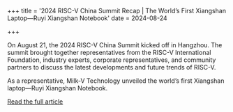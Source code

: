 +++
title = '2024 RISC-V China Summit Recap | The World’s First Xiangshan Laptop—Ruyi Xiangshan Notebook'
date = 2024-08-24

+++

On August 21, the 2024 RISC-V China Summit kicked off in Hangzhou. The summit brought together representatives from the RISC-V International Foundation, industry experts, corporate representatives, and community partners to discuss the latest developments and future trends of RISC-V.

As a representative, Milk-V Technology unveiled the world’s first Xiangshan laptop—Ruyi Xiangshan Notebook.

[Read the full article](https://mp.weixin.qq.com/s/gSrBTXd7ZdXgIgvgFP0rtw)



